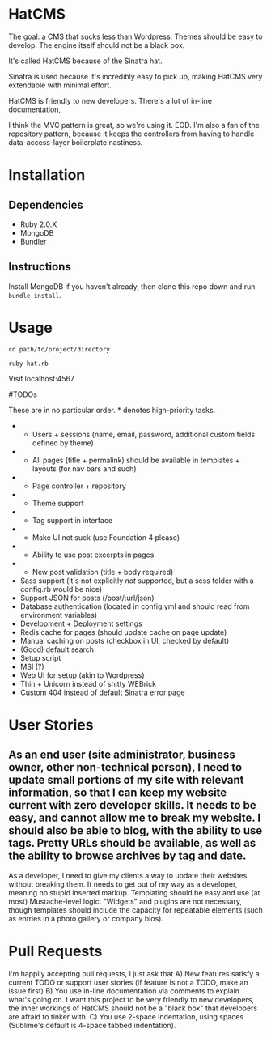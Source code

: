 # HatCMS

The goal: a CMS that sucks less than Wordpress. Themes should be easy to develop. The engine itself should not be a black box. 

It's called HatCMS because of the Sinatra hat.

Sinatra is used because it's incredibly easy to pick up, making HatCMS very extendable with minimal effort.

HatCMS is friendly to new developers. There's a lot of in-line documentation, 

I think the MVC pattern is great, so we're using it. EOD. I'm also a fan of the repository pattern, because it keeps the controllers from having to handle data-access-layer boilerplate nastiness.


# Installation

## Dependencies
- Ruby 2.0.X
- MongoDB
- Bundler

## Instructions
Install MongoDB if you haven't already, then clone this repo down and run `bundle install`.

# Usage

`cd path/to/project/directory`

`ruby hat.rb`

Visit localhost:4567



#TODOs

These are in no particular order.  * denotes high-priority tasks.


- * Users + sessions (name, email, password, additional custom fields defined by theme)
- * All pages (title + permalink) should be available in templates + layouts (for nav bars and such)
- * Page controller + repository
- * Theme support
- * Tag support in interface
- * Make UI not suck (use Foundation 4 please)
- * Ability to use post excerpts in pages
- * New post validation (title + body required)
- Sass support (it's not explicitly *not* supported, but a scss folder with a config.rb would be nice)
- Support JSON for posts (/post/:url/json)
- Database authentication (located in config.yml and should read from environment variables)
- Development + Deployment settings
- Redis cache for pages (should update cache on page update)
- Manual caching on posts (checkbox in UI, checked by default)
- (Good) default search
- Setup script
- MSI (?)
- Web UI for setup (akin to Wordpress)
- Thin + Unicorn instead of shitty WEBrick
- Custom 404 instead of default Sinatra error page


# User Stories
As an end user (site administrator, business owner, other non-technical person), I need to update small portions of my site with relevant information, so that I can keep my website current with zero developer skills. It needs to be easy, and cannot allow me to break my website. I should also be able to blog, with the ability to use tags. Pretty URLs should be available, as well as the ability to browse archives by tag and date. 
---
As a developer, I need to give my clients a way to update their websites without breaking them. It needs to get out of my way as a developer, meaning no stupid inserted markup. Templating should be easy and use (at most) Mustache-level logic. "Widgets" and plugins are not necessary, though templates should include the capacity for repeatable elements (such as entries in a photo gallery or company bios).

# Pull Requests

I'm happily accepting pull requests, I just ask that
A) New features satisfy a current TODO or support user stories (if feature is not a TODO, make an issue first)
B) You use in-line documentation via comments to explain what's going on. I want this project to be very friendly to new developers, the inner workings of HatCMS should not be a "black box" that developers are afraid to tinker with.
C) You use 2-space indentation, using spaces (Sublime's default is 4-space tabbed indentation).

